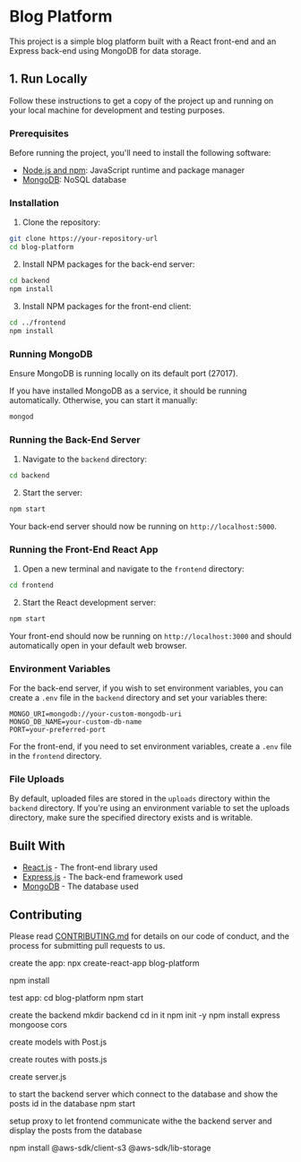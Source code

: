 # Blog Platform

This project is a simple blog platform built with a React front-end and an Express back-end using MongoDB for data storage.

## 1. Run Locally

Follow these instructions to get a copy of the project up and running on your local machine for development and testing purposes.

### Prerequisites

Before running the project, you'll need to install the following software:

- [Node.js and npm](https://nodejs.org/en/download/): JavaScript runtime and package manager
- [MongoDB](https://www.mongodb.com/try/download/community): NoSQL database

### Installation

1. Clone the repository:

```bash
git clone https://your-repository-url
cd blog-platform
```

2. Install NPM packages for the back-end server:

```bash
cd backend
npm install
```

3. Install NPM packages for the front-end client:

```bash
cd ../frontend
npm install
```

### Running MongoDB

Ensure MongoDB is running locally on its default port (27017).

If you have installed MongoDB as a service, it should be running automatically. Otherwise, you can start it manually:

```bash
mongod
```

### Running the Back-End Server

1. Navigate to the `backend` directory:

```bash
cd backend
```

2. Start the server:

```bash
npm start
```

Your back-end server should now be running on `http://localhost:5000`.

### Running the Front-End React App

1. Open a new terminal and navigate to the `frontend` directory:

```bash
cd frontend
```

2. Start the React development server:

```bash
npm start
```

Your front-end should now be running on `http://localhost:3000` and should automatically open in your default web browser.

### Environment Variables

For the back-end server, if you wish to set environment variables, you can create a `.env` file in the `backend` directory and set your variables there:

```env
MONGO_URI=mongodb://your-custom-mongodb-uri
MONGO_DB_NAME=your-custom-db-name
PORT=your-preferred-port
```

For the front-end, if you need to set environment variables, create a `.env` file in the `frontend` directory.

### File Uploads

By default, uploaded files are stored in the `uploads` directory within the `backend` directory. If you're using an environment variable to set the uploads directory, make sure the specified directory exists and is writable.

## Built With

- [React.js](https://reactjs.org/) - The front-end library used
- [Express.js](https://expressjs.com/) - The back-end framework used
- [MongoDB](https://www.mongodb.com/) - The database used

## Contributing

Please read [CONTRIBUTING.md](CONTRIBUTING.md) for details on our code of conduct, and the process for submitting pull requests to us.

create the app:
npx create-react-app blog-platform

npm install

test app:
cd blog-platform
npm start

create the backend
mkdir backend cd in it
npm init -y
npm install express mongoose cors

create models with Post.js

create routes with posts.js

create server.js

to start the backend server which connect to the database and show the posts id in the database
npm start

setup proxy to let frontend communicate withe the backend server and display the posts from the database

npm install @aws-sdk/client-s3 @aws-sdk/lib-storage
